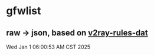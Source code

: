 # gfwlist
## raw -> json, based on [v2ray-rules-dat](https://github.com/Loyalsoldier/v2ray-rules-dat)
Wed Jan  1 06:00:53 AM CST 2025

